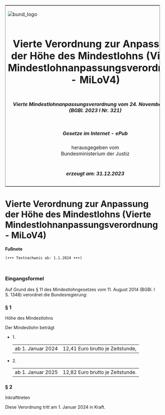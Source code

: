 <span id="DECKBLATT.html"></span>

<table border="0" frame="border" width="100%">

<tr valign="top">

<td align="left">

![bund\_logo](BfJ_2021_Web_de_de.gif)

</td>

<td align="right">

 

</td>

</tr>

<tr align="center" valign="middle">

<td colspan="2">

# Vierte Verordnung zur Anpassung der Höhe des Mindestlohns (Vierte Mindestlohnanpassungsverordnung - MiLoV4)

</td>

</tr>

<tr align="center" valign="middle">

<td colspan="2">

##### Vierte Mindestlohnanpassungsverordnung vom 24. November 2023 (BGBl. 2023 I Nr. 321)

</td>

</tr>

<tr align="center" valign="middle">

<td colspan="2">

  
  

##### Gesetze im Internet - ePub  
  
herausgegeben vom  
Bundesministerium der Justiz

</td>

</tr>

<tr align="center" valign="bottom">

<td colspan="2">

  
  

##### erzeugt am: 31.12.2023

</td>

</tr>

</table>

<span id="BJNR1410A0023.html"></span>

# Vierte Verordnung zur Anpassung der Höhe des Mindestlohns (Vierte Mindestlohnanpassungsverordnung - MiLoV4)

<div>

  
**Fußnote**

<div class="jnhtml">

<div>

<div class="jurAbsatz">

  

``` 
(+++ Textnachweis ab: 1.1.2024 +++)

 
```

</div>

</div>

</div>

</div>

<span id="BJNR1410A0023BJNE000100000.html"></span>

### Eingangsformel  

<div>

<div class="jnhtml">

<div>

<div class="jurAbsatz">

Auf Grund des § 11 des Mindestlohngesetzes vom 11. August 2014 (BGBl. I
S. 1348) verordnet die Bundesregierung:

</div>

</div>

</div>

</div>

<span id="BJNR1410A0023BJNE000200000.html"></span>

### § 1  
Höhe des Mindestlohns

<div>

<div class="jnhtml">

<div>

<div class="jurAbsatz">

Der Mindestlohn beträgt

  - 1\.
    
    <div>
    
    |                   |                                  |
    | :---------------- | -------------------------------: |
    | ab 1. Januar 2024 | 12,41 Euro brutto je Zeitstunde, |
    

    </div>

  - 2\.
    
    <div>
    
    |                   |                                  |
    | :---------------- | -------------------------------: |
    | ab 1. Januar 2025 | 12,82 Euro brutto je Zeitstunde. |
    

    </div>

</div>

</div>

</div>

</div>

<span id="BJNR1410A0023BJNE000300000.html"></span>

### § 2  
Inkrafttreten

<div>

<div class="jnhtml">

<div>

<div class="jurAbsatz">

Diese Verordnung tritt am 1. Januar 2024 in Kraft.

</div>

</div>

</div>

</div>
